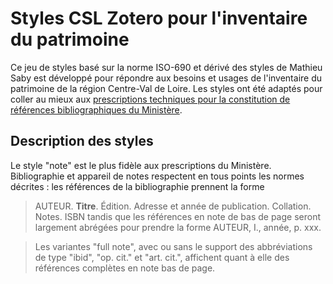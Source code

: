 # Styles CSL Zotero pour l'inventaire du patrimoine

Ce jeu de styles basé sur la norme ISO-690 et dérivé des styles de Mathieu Saby est développé pour répondre aux besoins et usages de l'inventaire du patrimoine de la région Centre-Val de Loire. Les styles ont été adaptés pour coller au mieux aux [prescriptions techniques pour la constitution de références bibliographiques du Ministère](http://www.culture.gouv.fr/culture/dp/inventaire/extranetIGPC/normes/constit_normesbiblio.pdf).


## Description des styles
Le style "note" est le plus fidèle aux prescriptions du Ministère. Bibliographie et appareil de notes respectent en tous points les normes décrites : les références de la bibliographie prennent la forme 
> AUTEUR. **Titre**. Édition. Adresse et année de publication. Collation. Notes. ISBN 
tandis que les références en note de bas de page seront largement abrégées pour prendre la forme 
> AUTEUR, I., année, p. xxx.


> Les variantes "full note", avec ou sans le support des abbréviations de type "ibid", "op. cit." et "art. cit.", affichent quant à elle des références complètes en note bas de page.
